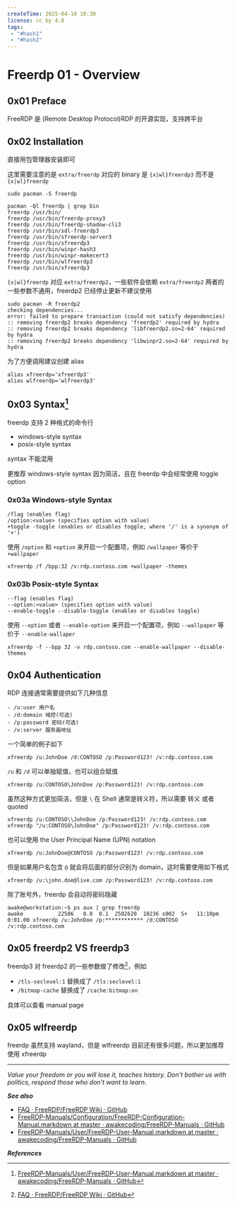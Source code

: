 ```yaml
---
createTime: 2025-04-10 18:30
license: cc by 4.0
tags: 
 - "#hash1" 
 - "#hash2"
---
```


# Freerdp 01 - Overview

## 0x01 Preface

FreeRDP 是 (Remote Desktop Protocol)RDP 的开源实现，支持跨平台

## 0x02 Installation

直接用包管理器安装即可

这里需要注意的是 `extra/freerdp` 对应的 binary 是 `{x|wl}freerdp3` 而不是 `{x|wl}freerdp`

```
sudo pacman -S freerdp

pacman -Ql freerdp | grep bin
freerdp /usr/bin/
freerdp /usr/bin/freerdp-proxy3
freerdp /usr/bin/freerdp-shadow-cli3
freerdp /usr/bin/sdl-freerdp3
freerdp /usr/bin/sfreerdp-server3
freerdp /usr/bin/sfreerdp3
freerdp /usr/bin/winpr-hash3
freerdp /usr/bin/winpr-makecert3
freerdp /usr/bin/wlfreerdp3
freerdp /usr/bin/xfreerdp3
```

`{x|wl}freerdp` 对应 `extra/freerdp2`，一些软件会依赖 `extra/freerdp2` 两者的一些参数不通用，freerdp2 已经停止更新不建议使用

```
sudo pacman -R freerdp2
checking dependencies...
error: failed to prepare transaction (could not satisfy dependencies)
:: removing freerdp2 breaks dependency 'freerdp2' required by hydra
:: removing freerdp2 breaks dependency 'libfreerdp2.so=2-64' required by hydra
:: removing freerdp2 breaks dependency 'libwinpr2.so=2-64' required by hydra
```

为了方便调用建议创建 alias

```
alias xfreerdp='xfreerdp3'
alias wlfreerdp='wlfreerdp3'
```

## 0x03 Syntax[^1]

freerdp 支持 2 种格式的命令行

- windows-style syntax
- posix-style syntax

syntax 不能混用

更推荐 windows-style syntax 因为简洁，且在 freerdp 中会经常使用 toggle option  

### 0x03a Windows-style Syntax

```
/flag (enables flag)
/option:<value> (specifies option with value)
+toggle -toggle (enables or disables toggle, where '/' is a synonym of '+')
```

使用 `/option` 和 `+option` 来开启一个配置项，例如 `/wallpaper` 等价于 `+wallpaper`

```
xfreerdp /f /bpp:32 /v:rdp.contoso.com +wallpaper -themes
```

### 0x03b Posix-style Syntax

```
--flag (enables flag)
--option:<value> (specifies option with value)
--enable-toggle --disable-toggle (enables or disables toggle)
```

使用 `--option` 或者 `--enable-option` 来开启一个配置项，例如 `--wallpaper` 等价于 `--enable-wallaper`

```
xfreerdp -f --bpp 32 -v rdp.contoso.com --enable-wallpaper --disable-themes
```

## 0x04 Authentication

RDP 连接通常需要提供如下几种信息

```
- /u:user 用户名
- /d:domain 域控(可选)
- /p:password 密码(可选)
- /v:server 服务器地址
```

一个简单的例子如下

```
xfreerdp /u:JohnDoe /d:CONTOSO /p:Password123! /v:rdp.contoso.com
```

`/u` 和 `/d` 可以单独赋值，也可以组合赋值

```
xfreerdp /u:CONTOSO\JohnDoe /p:Password123! /v:rdp.contoso.com
```

虽然这种方式更加简洁，但是 `\` 在 Shell 通常是转义符，所以需要 转义 或者 quoted

```
xfreerdp /u:CONTOSO\\JohnDoe /p:Password123! /v:rdp.contoso.com
xfreerdp "/u:CONTOSO\JohnDoe" /p:Password123! /v:rdp.contoso.com
```

也可以使用 the User Principal Name (UPN) notation

```
xfreerdp /u:JohnDoe@CONTOSO /p:Password123! /v:rdp.contoso.com
```

但是如果用户名包含 `@` 就会将后面的部分识别为 domain，这时需要使用如下格式

```
xfreerdp /u:\john.doe@live.com /p:Password123! /v:rdp.contoso.com
```

除了账号外，freerdp 会自动将密码隐藏

```
awake@workstation:~$ ps aux | grep freerdp
awake           22506   0.0  0.1  2502620  10236 s002  S+   11:10pm   0:01.00 xfreerdp /u:JohnDoe /p:************ /d:CONTOSO /v:rdp.contoso.com
```

## 0x05 freerdp2 VS freerdp3

freerdp3 对 freerdp2 的一些参数做了修改[^2]，例如

- `/tls-seclevel:1` 替换成了 `/tls:seclevel:1`
- `/bitmap-cache` 替换成了 `/cache:bitmap:on`

具体可以查看 manual page

## 0x05 wlfreerdp

freerdp 虽然支持 wayland，但是 wlfreerdp 目前还有很多问题，所以更加推荐使用 xfreerdp

---
*Value your freedom or you will lose it, teaches history. Don't bother us with politics, respond those who don't want to learn.*

***See also***

- [FAQ · FreeRDP/FreeRDP Wiki · GitHub](https://github.com/FreeRDP/FreeRDP/wiki/FAQ)
- [FreeRDP-Manuals/Configuration/FreeRDP-Configuration-Manual.markdown at master · awakecoding/FreeRDP-Manuals · GitHub](https://github.com/awakecoding/FreeRDP-Manuals/blob/master/Configuration/FreeRDP-Configuration-Manual.markdown)
- [FreeRDP-Manuals/User/FreeRDP-User-Manual.markdown at master · awakecoding/FreeRDP-Manuals · GitHub](https://github.com/awakecoding/FreeRDP-Manuals/blob/master/User/FreeRDP-User-Manual.markdown)

***References***

[^1]:[FreeRDP-Manuals/User/FreeRDP-User-Manual.markdown at master · awakecoding/FreeRDP-Manuals · GitHub](https://github.com/awakecoding/FreeRDP-Manuals/blob/master/User/FreeRDP-User-Manual.markdown#syntax)
[^2]:[FAQ · FreeRDP/FreeRDP Wiki · GitHub](https://github.com/FreeRDP/FreeRDP/wiki/FAQ#windows-7-errconnect_tls_connect_failed)
